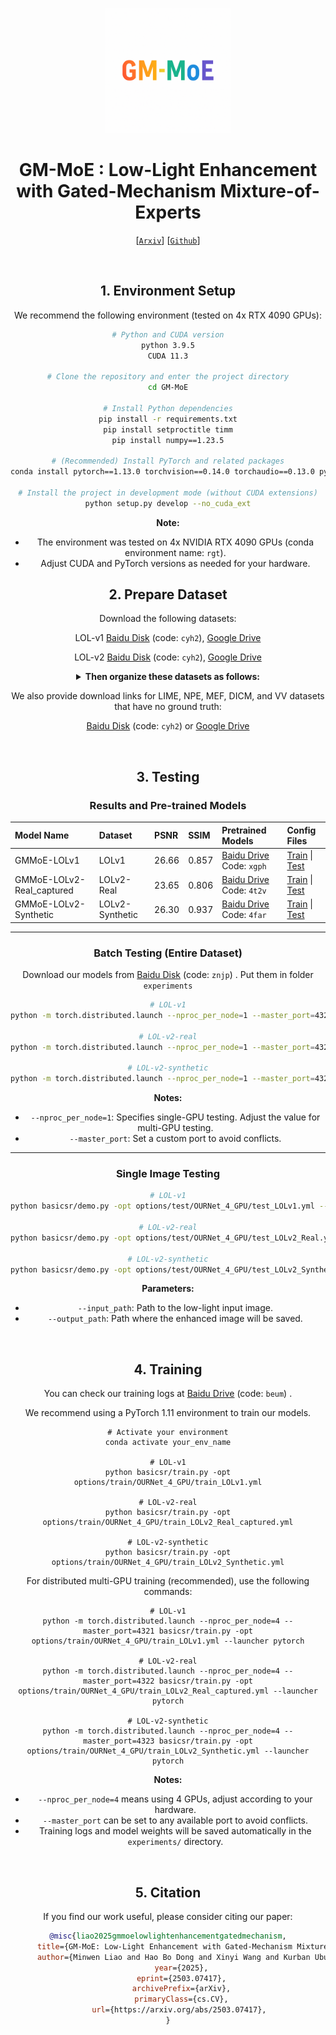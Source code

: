 
<div align="center">
<p align="center"> <img src="figure/logo.png" width="200px"> </p>

# GM-MoE :      Low-Light Enhancement with Gated-Mechanism Mixture-of-Experts


[[`Arxiv`](https://arxiv.org/abs/2503.07417)] [[`Github`]( )]




&nbsp;

## 1. Environment Setup

We recommend the following environment (tested on 4x RTX 4090 GPUs):

```bash
# Python and CUDA version
python 3.9.5
CUDA 11.3

# Clone the repository and enter the project directory
cd GM-MoE

# Install Python dependencies
pip install -r requirements.txt
pip install setproctitle timm
pip install numpy==1.23.5

# (Recommended) Install PyTorch and related packages
conda install pytorch==1.13.0 torchvision==0.14.0 torchaudio==0.13.0 pytorch-cuda=11.6 -c pytorch -c nvidia

# Install the project in development mode (without CUDA extensions)
python setup.py develop --no_cuda_ext
```

**Note:**
- The environment was tested on 4x NVIDIA RTX 4090 GPUs (conda environment name: `rgt`).
- Adjust CUDA and PyTorch versions as needed for your hardware.


## 2. Prepare Dataset

Download the following datasets:

LOL-v1 [Baidu Disk](https://pan.baidu.com/s/1ZAC9TWR-YeuLIkWs3L7z4g?pwd=cyh2) (code: `cyh2`), [Google Drive](https://drive.google.com/file/d/1L-kqSQyrmMueBh_ziWoPFhfsAh50h20H/view?usp=sharing)

LOL-v2 [Baidu Disk](https://pan.baidu.com/s/1X4HykuVL_1WyB3LWJJhBQg?pwd=cyh2) (code: `cyh2`), [Google Drive](https://drive.google.com/file/d/1Ou9EljYZW8o5dbDCf9R34FS8Pd8kEp2U/view?usp=sharing)


<details close>
<summary><b> Then organize these datasets as follows: </b></summary>

```
datasets/
└── LOLv1v2/
    ├── LOLv1/
    │   ├── our485/
    │   │   ├── low/
    │   │   └── high/
    │   └── eval15/
    │       ├── low/
    │       └── high/
    └── LOLv2/
        ├── Synthetic/
        │   ├── Train/
        │   │   ├── Low/
        │   │   └── Normal/
        │   └── Test/
        │       ├── Low/
        │       └── Normal/
        └── Real_captured/
            ├── Train/
            │   ├── Low/
            │   └── Normal/
            └── Test/
                ├── Low/
                └── Normal/

```

</details>

We also provide download links for LIME, NPE, MEF, DICM, and VV datasets that have no ground truth:

[Baidu Disk](https://pan.baidu.com/s/1oHg03tOfWWLp4q1R6rlzww?pwd=cyh2) (code: `cyh2`)
 or [Google Drive](https://drive.google.com/drive/folders/1RR50EJYGIHaUYwq4NtK7dx8faMSvX8Xp?usp=drive_link)


&nbsp;                    

## 3. Testing

### Results and Pre-trained Models

| Model Name                  | Dataset         | PSNR  | SSIM  | Pretrained Models                                                                    | Config Files                                                                                                                    |
| :-------------------------- | :-------------- | :---- | :---- | :----------------------------------------------------------------------------------- | :------------------------------------------------------------------------------------------------------------------------------ |
| GMMoE-LOLv1                | LOLv1           | 26.66 | 0.857 | [Baidu Drive](https://pan.baidu.com/s/1yDuAnjwMPugVKgFaoqd_cQ?pwd=xgph) Code: `xgph` | [Train](./options/train/OURNet_4_GPU/train_LOLv1.yml) \| [Test](./options/test/OURNet_4_GPU/test_LOLv1.yml)                     |
| GMMoE-LOLv2-Real\_captured | LOLv2-Real      | 23.65 | 0.806 | [Baidu Drive](https://pan.baidu.com/s/1uCNpl5uC2g4xMwps9HgPkw?pwd=4t2v) Code: `4t2v` | [Train](./options/train/OURNet_4_GPU/train_LOLv2_Real_captured.yml) \| [Test](./options/test/OURNet_4_GPU/test_LOLv2_Real.yml)  |
| GMMoE-LOLv2-Synthetic      | LOLv2-Synthetic | 26.30 | 0.937 | [Baidu Drive](https://pan.baidu.com/s/1QPlsIlRoM60Q83P6yCrZYQ?pwd=4far) Code: `4far` | [Train](./options/train/OURNet_4_GPU/train_LOLv2_Synthetic.yml) \| [Test](./options/test/OURNet_4_GPU/test_LOLv2_Synthetic.yml) |

---

### Batch Testing (Entire Dataset)
Download our models from [Baidu Disk](https://pan.baidu.com/s/1HaQxPFfVftI5fA5nAdUkXA?pwd=znjp) (code: `znjp`) . Put them in folder `experiments`

```bash
# LOL-v1
python -m torch.distributed.launch --nproc_per_node=1 --master_port=4321 basicsr/test.py -opt options/test/OURNet_4_GPU/test_LOLv1.yml --launcher pytorch

# LOL-v2-real
python -m torch.distributed.launch --nproc_per_node=1 --master_port=4322 basicsr/test.py -opt options/test/OURNet_4_GPU/test_LOLv2_Real.yml --launcher pytorch

# LOL-v2-synthetic
python -m torch.distributed.launch --nproc_per_node=1 --master_port=4323 basicsr/test.py -opt options/test/OURNet_4_GPU/test_LOLv2_Synthetic.yml --launcher pytorch
```

**Notes:**

* `--nproc_per_node=1`: Specifies single-GPU testing. Adjust the value for multi-GPU testing.
* `--master_port`: Set a custom port to avoid conflicts.

---

### Single Image Testing

```bash
# LOL-v1
python basicsr/demo.py -opt options/test/OURNet_4_GPU/test_LOLv1.yml --input_path ./demo/your_input.png --output_path ./demo/your_output.png

# LOL-v2-real
python basicsr/demo.py -opt options/test/OURNet_4_GPU/test_LOLv2_Real.yml --input_path ./demo/your_input.png --output_path ./demo/your_output.png

# LOL-v2-synthetic
python basicsr/demo.py -opt options/test/OURNet_4_GPU/test_LOLv2_Synthetic.yml --input_path ./demo/your_input.png --output_path ./demo/your_output.png
```

**Parameters:**

* `--input_path`: Path to the low-light input image.
* `--output_path`: Path where the enhanced image will be saved.




&nbsp;


## 4. Training

You can check our training logs at [Baidu Drive](https://pan.baidu.com/s/1jhPzR4agXtZaJVR4WPBCsA?pwd=beum) (code: `beum`) .

We recommend using a PyTorch 1.11 environment to train our models.

```shell
# Activate your environment
conda activate your_env_name

# LOL-v1
python basicsr/train.py -opt options/train/OURNet_4_GPU/train_LOLv1.yml

# LOL-v2-real
python basicsr/train.py -opt options/train/OURNet_4_GPU/train_LOLv2_Real_captured.yml

# LOL-v2-synthetic
python basicsr/train.py -opt options/train/OURNet_4_GPU/train_LOLv2_Synthetic.yml
```

For distributed multi-GPU training (recommended), use the following commands:

```shell
# LOL-v1
python -m torch.distributed.launch --nproc_per_node=4 --master_port=4321 basicsr/train.py -opt options/train/OURNet_4_GPU/train_LOLv1.yml --launcher pytorch

# LOL-v2-real
python -m torch.distributed.launch --nproc_per_node=4 --master_port=4322 basicsr/train.py -opt options/train/OURNet_4_GPU/train_LOLv2_Real_captured.yml --launcher pytorch

# LOL-v2-synthetic
python -m torch.distributed.launch --nproc_per_node=4 --master_port=4323 basicsr/train.py -opt options/train/OURNet_4_GPU/train_LOLv2_Synthetic.yml --launcher pytorch
```

**Notes:**
- `--nproc_per_node=4` means using 4 GPUs, adjust according to your hardware.
- `--master_port` can be set to any available port to avoid conflicts.
- Training logs and model weights will be saved automatically in the `experiments/` directory.


&nbsp;


## 5. Citation

If you find our work useful, please consider citing our paper:

```bibtex
@misc{liao2025gmmoelowlightenhancementgatedmechanism,
      title={GM-MoE: Low-Light Enhancement with Gated-Mechanism Mixture-of-Experts}, 
      author={Minwen Liao and Hao Bo Dong and Xinyi Wang and Kurban Ubul and Ziyang Yan and Yihua Shao},
      year={2025},
      eprint={2503.07417},
      archivePrefix={arXiv},
      primaryClass={cs.CV},
      url={https://arxiv.org/abs/2503.07417}, 
}
